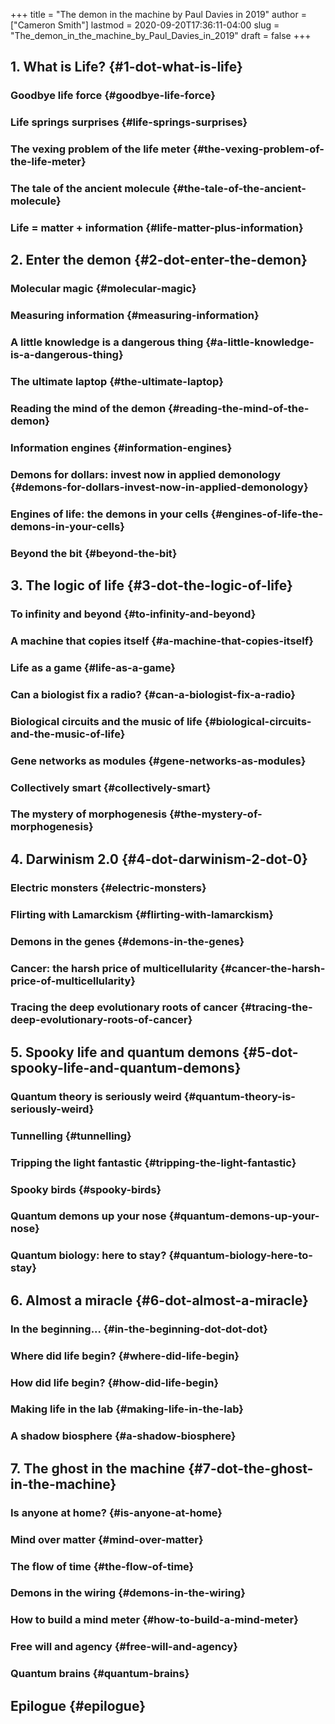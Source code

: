 +++
title = "The demon in the machine by Paul Davies in 2019"
author = ["Cameron Smith"]
lastmod = 2020-09-20T17:36:11-04:00
slug = "The_demon_in_the_machine_by_Paul_Davies_in_2019"
draft = false
+++

## 1. What is Life? {#1-dot-what-is-life}


### Goodbye life force {#goodbye-life-force}


### Life springs surprises {#life-springs-surprises}


### The vexing problem of the life meter {#the-vexing-problem-of-the-life-meter}


### The tale of the ancient molecule {#the-tale-of-the-ancient-molecule}


### Life = matter + information {#life-matter-plus-information}


## 2. Enter the demon {#2-dot-enter-the-demon}


### Molecular magic {#molecular-magic}


### Measuring information {#measuring-information}


### A little knowledge is a dangerous thing {#a-little-knowledge-is-a-dangerous-thing}


### The ultimate laptop {#the-ultimate-laptop}


### Reading the mind of the demon {#reading-the-mind-of-the-demon}


### Information engines {#information-engines}


### Demons for dollars: invest now in applied demonology {#demons-for-dollars-invest-now-in-applied-demonology}


### Engines of life: the demons in your cells {#engines-of-life-the-demons-in-your-cells}


### Beyond the bit {#beyond-the-bit}


## 3. The logic of life {#3-dot-the-logic-of-life}


### To infinity and beyond {#to-infinity-and-beyond}


### A machine that copies itself {#a-machine-that-copies-itself}


### Life as a game {#life-as-a-game}


### Can a biologist fix a radio? {#can-a-biologist-fix-a-radio}


### Biological circuits and the music of life {#biological-circuits-and-the-music-of-life}


### Gene networks as modules {#gene-networks-as-modules}


### Collectively smart {#collectively-smart}


### The mystery of morphogenesis {#the-mystery-of-morphogenesis}


## 4. Darwinism 2.0 {#4-dot-darwinism-2-dot-0}


### Electric monsters {#electric-monsters}


### Flirting with Lamarckism {#flirting-with-lamarckism}


### Demons in the genes {#demons-in-the-genes}


### Cancer: the harsh price of multicellularity {#cancer-the-harsh-price-of-multicellularity}


### Tracing the deep evolutionary roots of cancer {#tracing-the-deep-evolutionary-roots-of-cancer}


## 5. Spooky life and quantum demons {#5-dot-spooky-life-and-quantum-demons}


### Quantum theory is seriously weird {#quantum-theory-is-seriously-weird}


### Tunnelling {#tunnelling}


### Tripping the light fantastic {#tripping-the-light-fantastic}


### Spooky birds {#spooky-birds}


### Quantum demons up your nose {#quantum-demons-up-your-nose}


### Quantum biology: here to stay? {#quantum-biology-here-to-stay}


## 6. Almost a miracle {#6-dot-almost-a-miracle}


### In the beginning... {#in-the-beginning-dot-dot-dot}


### Where did life begin? {#where-did-life-begin}


### How did life begin? {#how-did-life-begin}


### Making life in the lab {#making-life-in-the-lab}


### A shadow biosphere {#a-shadow-biosphere}


## 7. The ghost in the machine {#7-dot-the-ghost-in-the-machine}


### Is anyone at home? {#is-anyone-at-home}


### Mind over matter {#mind-over-matter}


### The flow of time {#the-flow-of-time}


### Demons in the wiring {#demons-in-the-wiring}


### How to build a mind meter {#how-to-build-a-mind-meter}


### Free will and agency {#free-will-and-agency}


### Quantum brains {#quantum-brains}


## Epilogue {#epilogue}
